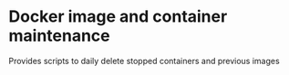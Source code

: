 # Docker image and container maintenance
Provides scripts to daily delete stopped containers and previous images

